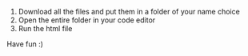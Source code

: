 1. Download all the files and put them in a folder of your name choice
2. Open the entire folder in your code editor
3. Run the html file 



Have fun :)
